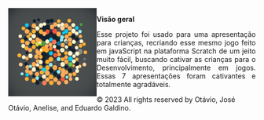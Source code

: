 <img align='left' src="https://github.com/Otavig/PointCircle/blob/main/imgs/icon.jpg" height='180px'/>

**Visão geral**  
<p align="justify">Esse projeto foi usado para uma apresentação para crianças, recriando esse mesmo jogo feito em javaScript na plataforma Scratch de um jeito muito fácil, buscando cativar as crianças para o Desenvolvimento, principalmente em jogos. Essas 7 apresentações foram cativantes e totalmente agradáveis.</p>


© 2023 All rights reserved by Otávio, José Otávio, Anelise, and Eduardo Galdino.
